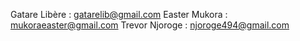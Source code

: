 
Gatare Libère : gatarelib@gmail.com
Easter Mukora : mukoraeaster@gmail.com
Trevor Njoroge : njoroge494@gmail.com
